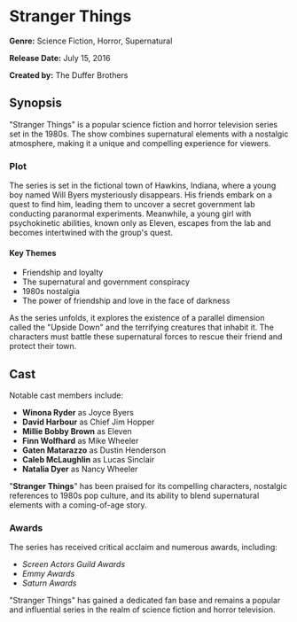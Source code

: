 # Stranger Things

**Genre:** Science Fiction, Horror, Supernatural

**Release Date:** July 15, 2016

**Created by:** The Duffer Brothers

## Synopsis

"Stranger Things" is a popular science fiction and horror television series set in the 1980s. The show combines supernatural elements with a nostalgic atmosphere, making it a unique and compelling experience for viewers.

### Plot

The series is set in the fictional town of Hawkins, Indiana, where a young boy named Will Byers mysteriously disappears. His friends embark on a quest to find him, leading them to uncover a secret government lab conducting paranormal experiments. Meanwhile, a young girl with psychokinetic abilities, known only as Eleven, escapes from the lab and becomes intertwined with the group's quest.

#### Key Themes

- Friendship and loyalty
- The supernatural and government conspiracy
- 1980s nostalgia
- The power of friendship and love in the face of darkness

As the series unfolds, it explores the existence of a parallel dimension called the "Upside Down" and the terrifying creatures that inhabit it. The characters must battle these supernatural forces to rescue their friend and protect their town.

## Cast

Notable cast members include:

- **Winona Ryder** as Joyce Byers
- **David Harbour** as Chief Jim Hopper
- **Millie Bobby Brown** as Eleven
- **Finn Wolfhard** as Mike Wheeler
- **Gaten Matarazzo** as Dustin Henderson
- **Caleb McLaughlin** as Lucas Sinclair
- **Natalia Dyer** as Nancy Wheeler

"**Stranger Things**" has been praised for its compelling characters, nostalgic references to 1980s pop culture, and its ability to blend supernatural elements with a coming-of-age story.

### Awards

The series has received critical acclaim and numerous awards, including:

- *Screen Actors Guild Awards*
- *Emmy Awards*
- *Saturn Awards*

"Stranger Things" has gained a dedicated fan base and remains a popular and influential series in the realm of science fiction and horror television.






